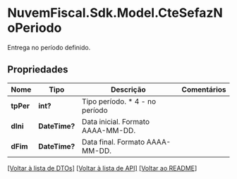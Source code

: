 # NuvemFiscal.Sdk.Model.CteSefazNoPeriodo
Entrega no período definido.

## Propriedades

Nome | Tipo | Descrição | Comentários
------------ | ------------- | ------------- | -------------
**tpPer** | **int?** | Tipo período.  * 4 - no período | 
**dIni** | **DateTime?** | Data inicial.  Formato AAAA-MM-DD. | 
**dFim** | **DateTime?** | Data final.  Formato AAAA-MM-DD. | 

[[Voltar à lista de DTOs]](../README.md#documentation-for-models) [[Voltar à lista de API]](../README.md#documentation-for-api-endpoints) [[Voltar ao README]](../README.md)

